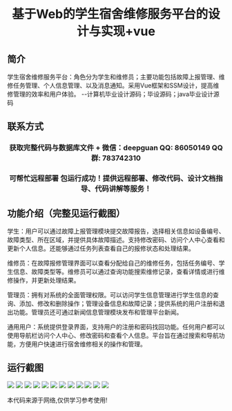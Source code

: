 <p><h1 align="center">基于Web的学生宿舍维修服务平台的设计与实现+vue</h1></p>

## 简介
学生宿舍维修服务平台：角色分为学生和维修员；主要功能包括故障上报管理、维修任务管理、个人信息管理、以及消息通知。采用Vue框架和SSM设计，提高维修管理的效率和用户体验。    --计算机毕业设计源码；毕设源码；java毕业设计源码


## 联系方式
<p><h3 align="center">获取完整代码与数据库文件 + 微信：deepguan QQ: 86050149 QQ群: 783742310</h3></p>
<p><h3 align="center">可帮忙远程部署 包运行成功！提供远程部署、修改代码、设计文档指导、代码讲解等服务！</h3></p>

## 功能介绍（完整见运行截图）
学生：用户可以通过故障上报管理模块提交故障报告，选择相关信息如设备编号、故障类型、所在区域，并提供具体故障描述。支持修改密码、访问个人中心查看和更新个人信息。还能够通过任务列表查看自己的报修状态和处理结果。

维修员：在故障报修管理界面可以查看分配给自己的维修任务，包括任务编号、学生信息、故障类型等。维修员可以通过查询功能搜索维修记录，查看详情或进行维修操作，并更新处理结果。

管理员：拥有对系统的全面管理权限。可以访问学生信息管理进行学生信息的查询、添加、修改和删除操作；管理设备信息和故障记录；提供系统的用户注册和退出功能。管理员还可通过新闻信息管理模块发布和管理平台新闻。

通用用户：系统提供登录界面，支持用户的注册和密码找回功能。任何用户都可以使用导航栏访问个人中心、修改密码和查看个人信息。平台旨在通过搜索和导航功能，方便用户快速进行宿舍维修相关的操作和管理。


## 运行截图
![](img/001.jpg)
![](img/002.jpg)
![](img/003.jpg)
![](img/004.jpg)
![](img/005.jpg)
![](img/006.jpg)
![](img/007.jpg)
![](img/008.jpg)
![](img/009.jpg)
![](img/010.jpg)
![](img/011.jpg)
![](img/012.jpg)

<p>本代码来源于网络,仅供学习参考使用!</p>
